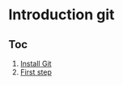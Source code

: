 # Introduction git

## Toc

1. [Install Git](01_01_installation.md)
2. [First step](02_First_step.md)
